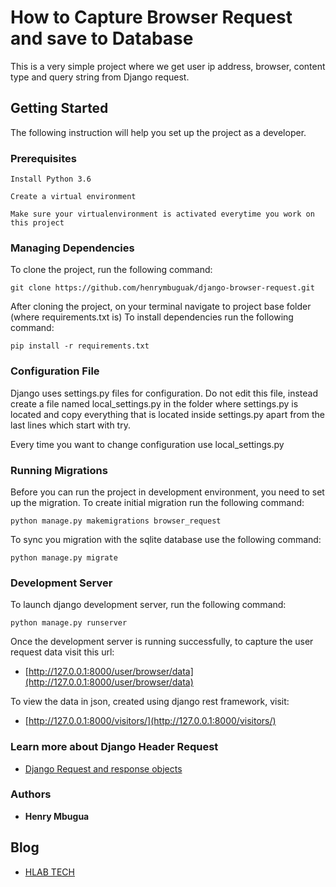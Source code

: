 # How to Capture Browser Request and save to Database
This is a very simple project where we get user ip address, browser, content type 
and query string from Django request.

## Getting Started
The following instruction will help you set up the project as a developer.

### Prerequisites
```
Install Python 3.6 
```

```
Create a virtual environment
```


```
Make sure your virtualenvironment is activated everytime you work on this project
```

### Managing Dependencies
To clone the project, run the following command:
```
git clone https://github.com/henrymbuguak/django-browser-request.git
```

After cloning the project, on your terminal navigate to project base folder (where requirements.txt is)
To install dependencies run the following command:

```
pip install -r requirements.txt
```

### Configuration File
Django uses settings.py files for configuration. Do not edit this file, instead create 
a file named local_settings.py in the folder where settings.py is located and copy 
everything that is located inside settings.py apart from the last lines which start
with try. 

Every time you want to change configuration use local_settings.py

### Running Migrations
Before you can run the project in development environment, you need to set up the 
migration. To create initial migration run the following command:


```
python manage.py makemigrations browser_request
```

To sync you migration with the sqlite database use the following command:
```
python manage.py migrate
```

### Development Server
To launch django development server, run the following command:

```
python manage.py runserver
```

Once the development server is running successfully, to capture the user request 
data visit this url: 

* [http://127.0.0.1:8000/user/browser/data](http://127.0.0.1:8000/user/browser/data) 

To view the data in json, created using django rest framework, visit:

* [http://127.0.0.1:8000/visitors/](http://127.0.0.1:8000/visitors/) 


### Learn more about Django Header Request

* [Django Request and response objects](https://docs.djangoproject.com/en/3.0/ref/request-response/#django.http.HttpRequest.META)

### Authors

* **Henry Mbugua**


## Blog
* [HLAB TECH](https://blog.hlab.tech/)
